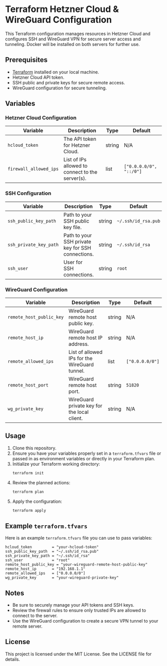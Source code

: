 # Terraform Hetzner Cloud & WireGuard Configuration

This Terraform configuration manages resources in Hetzner Cloud and configures SSH and WireGuard VPN for secure server access and tunneling. Docker will be installed on both servers for further use.

## Prerequisites

- [Terraform](https://www.terraform.io/downloads) installed on your local machine.
- Hetzner Cloud API token.
- SSH public and private keys for secure remote access.
- WireGuard configuration for secure tunneling.

## Variables

### Hetzner Cloud Configuration

| Variable             | Description                                | Type   | Default |
|----------------------|--------------------------------------------|--------|---------|
| `hcloud_token`        | The API token for Hetzner Cloud.           | string | N/A     |
| `firewall_allowed_ips`| List of IPs allowed to connect to the server(s). | list   | `["0.0.0.0/0", "::/0"]` |

### SSH Configuration

| Variable               | Description                                | Type   | Default               |
|------------------------|--------------------------------------------|--------|-----------------------|
| `ssh_public_key_path`   | Path to your SSH public key file.          | string | `~/.ssh/id_rsa.pub`    |
| `ssh_private_key_path`  | Path to your SSH private key for SSH connections. | string | `~/.ssh/id_rsa`        |
| `ssh_user`              | User for SSH connections.                  | string | `root`                 |

### WireGuard Configuration

| Variable                  | Description                                  | Type   | Default       |
|---------------------------|----------------------------------------------|--------|---------------|
| `remote_host_public_key`   | WireGuard remote host public key.            | string | N/A           |
| `remote_host_ip`           | WireGuard remote host IP address.            | string | N/A           |
| `remote_allowed_ips`       | List of allowed IPs for the WireGuard tunnel. | list   | `["0.0.0.0/0"]`|
| `remote_host_port`         | WireGuard remote host port.                  | string | `51820`        |
| `wg_private_key`           | WireGuard private key for the local client.  | string | N/A           |

## Usage

1. Clone this repository.
2. Ensure you have your variables properly set in a `terraform.tfvars` file or passed in as environment variables or directly in your Terraform plan.
3. Initialize your Terraform working directory:
    ```sh
    terraform init
    ```
4. Review the planned actions:
    ```sh
    terraform plan
    ```
5. Apply the configuration:
    ```sh
    terraform apply
    ```

## Example `terraform.tfvars`

Here is an example `terraform.tfvars` file you can use to pass variables:

```hcl
hcloud_token         = "your-hcloud-token"
ssh_public_key_path  = "~/.ssh/id_rsa.pub"
ssh_private_key_path = "~/.ssh/id_rsa"
ssh_user             = "root"
remote_host_public_key = "your-wireguard-remote-host-public-key"
remote_host_ip       = "192.168.1.1"
remote_allowed_ips   = ["0.0.0.0/0"]
wg_private_key       = "your-wireguard-private-key"
```

## Notes

- Be sure to securely manage your API tokens and SSH keys.
- Review the firewall rules to ensure only trusted IPs are allowed to connect to the server.
- Use the WireGuard configuration to create a secure VPN tunnel to your remote server.

## License

This project is licensed under the MIT License. See the LICENSE file for details.
